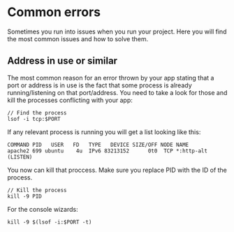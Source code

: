# Common errors

Sometimes you run into issues when you run your project. Here you will find the most common issues and how to solve them.

## Address in use or similar

The most common reason for an error thrown by your app stating that a port or address is in use is the fact that some process is already running/listening on that port/address. You need to take a look for those and kill the processes conflicting with your app:

    // Find the process
    lsof -i tcp:$PORT

If any relevant process is running you will get a list looking like this:

    COMMAND PID   USER   FD   TYPE   DEVICE SIZE/OFF NODE NAME
    apache2 699 ubuntu    4u  IPv6 83213152      0t0  TCP *:http-alt (LISTEN)
    
You now can kill that proccess. Make sure you replace PID with the ID of the process.

    // Kill the process
    kill -9 PID
    
For the console wizards:

    kill -9 $(lsof -i:$PORT -t)
